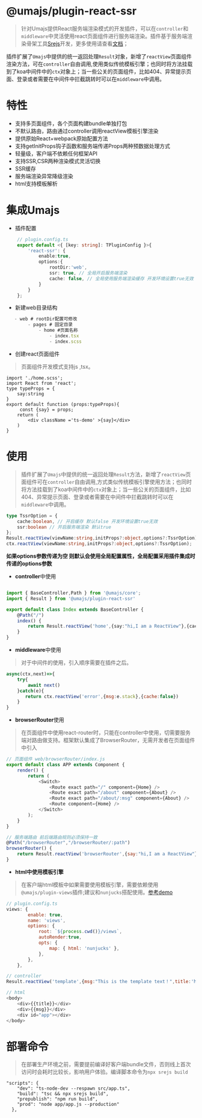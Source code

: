 # @umajs/plugin-react-ssr
> 针对Umajs提供React服务端渲染模式的开发插件，可以在`controller`和`middleware`中灵活使用react页面组件进行服务端渲染。插件基于服务端渲染骨架工具[Srejs](https://github.com/dazjean/srejs)开发，更多使用请查看[文档](https://github.com/dazjean/srejs)；

插件扩展了`Umajs`中提供的统一返回处理`Result`对象，新增了`reactView`页面组件渲染方法，可在`controller`自由调用,使用类似传统模板引擎；也同时将方法挂载到了koa中间件中的`ctx`对象上；当一些公关的页面组件，比如404、异常提示页面、登录或者需要在中间件中拦截跳转时可以在`middleware`中调用。

# 特性
- 支持多页面组件，各个页面构建bundle单独打包
- 不默认路由，路由通过controller调用reactView模板引擎渲染
- 提供原始React+webpack原始配置方法
- 支持getInitProps钩子函数和服务端传递Props两种预数据处理方式
- 轻量级，客户端不依赖任何框架API
- 支持SSR,CSR两种渲染模式灵活切换
- SSR缓存
- 服务端渲染异常降级渲染
- html支持模板解析

# 集成Umajs
- 插件配置
```ts
    // plugin.config.ts
    export default <{ [key: string]: TPluginConfig }>{
        'react-ssr': {
            enable:true,
            options:{
                rootDir:'web',
                ssr: true, // 全局开启服务端渲染
                cache: false, // 全局使用服务端渲染缓存 开发环境设置true无效
            }
        }
    };
```

- 新建web目录结构
```js
   - web # rootDir配置可修改
        - pages # 固定目录
            - home #页面名称 
                - index.tsx 
                - index.scss
```

- 创建react页面组件
> 页面组件开发模式支持js ,tsx。

```tsx
import './home.scss';
import React from 'react';
type typeProps = {
    say:string
}
export default function (props:typeProps){
     const {say} = props;
    return (
        <div className ='ts-demo' >{say}</div>
    )
}
```

# 使用
>  插件扩展了`Umajs`中提供的统一返回处理`Result`方法，新增了`reactView`页面组件可在`controller`自由调用,方式类似传统模板引擎使用方法；也同时将方法挂载到了koa中间件中的`ctx`对象上；当一些公关的页面组件，比如404、异常提示页面、登录或者需要在中间件中拦截跳转时可以在`middleware`中调用。
```ts
type TssrOption = {
    cache:boolean, // 开启缓存 默认false 开发环境设置true无效
    ssr:boolean // 开启服务端渲染 默认true
};
Result.reactView(viewName:string,initProps?:object,options?:TssrOption);
ctx.reactView(viewName:string,initProps?:object,options?:TssrOption);
```
**如果options参数传递为空 则默认会使用全局配置属性，全局配置采用插件集成时传递的options参数**

- **controller**中使用

```ts

import { BaseController,Path } from '@umajs/core';
import { Result } from '@umajs/plugin-react-ssr'

export default class Index extends BaseController {
    @Path("/")
    index() {
        return Result.reactView('home',{say:"hi,I am a ReactView"},{cache:true});
    }
}
```

- **middleware**中使用
> 对于中间件的使用，引入顺序需要在插件之后。
```js
async(ctx,next)=>{
    try{
        await next()
    }catch(e){
       return ctx.reactView('error',{msg:e.stack},{cache:false})
    }
}
```

- **browserRouter**使用
> 在页面组件中使用react-router时，只能在controller中使用，切需要服务端对路由做支持。框架默认集成了BrowserRouter，无需开发者在页面组件中引入
```js
// 页面组件 web/browserRouter/index.js 
export default class APP extends Component {
    render() {
        return (
            <Switch>
                <Route exact path="/" component={Home} />
                <Route exact path="/about" component={About} />
                <Route exact path="/about/:msg" component={About} />
                <Route component={Home} />
            </Switch>
        );
    }
}

// 服务端路由 前后端路由规则必须保持一致
@Path("/browserRouter","/browserRouter/:path")  
browserRouter() {
    return Result.reactView('browserRouter',{say:"hi,I am a ReactView"},{cache:true});
}
```


- **html中使用模板引擎**
> 在客户端html模板中如果需要使用模板引擎，需要依赖使用`@umajs/plugin-views`插件;建议和`nunjucks`搭配使用。[参考demo](https://github.com/Umajs/umajs-react-ssr/tree/master/web/pages/template)
```js
// plugin.config.ts
views: {
        enable: true,
        name: 'views',
        options: {
            root: `${process.cwd()}/views`,
            autoRender:true,
            opts: {
                map: { html: 'nunjucks' },
            },
        },
    },

// controller
Result.reactView('template',{msg:"This is the template text！",title:'hi,umajs-react-ssr'},{cache:false});

// html
<body>
    <div>{{title}}</div>
    <div>{{msg}}</div>
    <div id="app"></div>
</body>
```

# 部署命令
> 在部署生产环境之前，需要提前编译好客户端bundle文件，否则线上首次访问时会耗时比较长，影响用户体验。编译脚本命令为`npx srejs build`
```
"scripts": {
    "dev": "ts-node-dev --respawn src/app.ts",
    "build": "tsc && npx srejs build",
    "prepublish": "npm run build",
    "prod": "node app/app.js --production"
  },

```